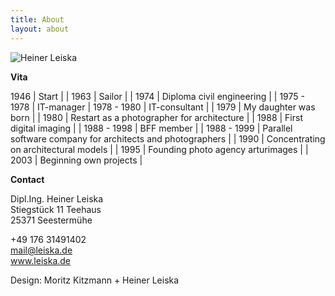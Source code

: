 ```yaml
---
title: About
layout: about
---
```

![Heiner Leiska](https://www.leiska.de/img/uploads/LEISKA_201109b04b.jpg "Heiner Leiska")

**Vita**

1946 | Start |
| 1963 | Sailor |
| 1974 | Diploma civil engineering |
| 1975 - 1978 | IT-manager |
1978 - 1980 | IT-consultant |
| 1979 | My daughter was born |
| 1980 | Restart as a photographer for architecture |
| 1988 | First digital imaging |
| 1988 - 1998 | BFF member |
| 1988 - 1999 | Parallel software company for architects and photographers |
| 1990 | Concentrating on architectural models |
| 1995 | Founding photo agency arturimages |
| 2003 | Beginning own projects |

**Contact**

Dipl.Ing. Heiner Leiska\
Stiegstück 11 Teehaus\
25371 Seestermühe  

+49 176 31491402\
[mail@leiska.de](mailto:mail@leiska.de)\
www.leiska.de  

Design: Moritz Kitzmann + Heiner Leiska